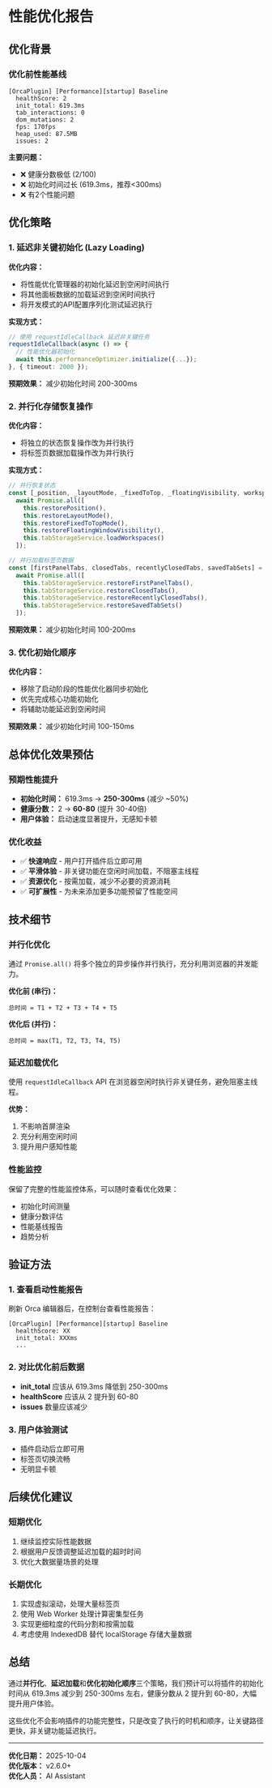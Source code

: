 # 性能优化报告

## 优化背景

### 优化前性能基线
```
[OrcaPlugin] [Performance][startup] Baseline
  healthScore: 2
  init_total: 619.3ms
  tab_interactions: 0
  dom_mutations: 2
  fps: 170fps
  heap_used: 87.5MB
  issues: 2
```

**主要问题：**
- ❌ 健康分数极低 (2/100)
- ❌ 初始化时间过长 (619.3ms，推荐<300ms)
- ❌ 有2个性能问题

## 优化策略

### 1. 延迟非关键初始化 (Lazy Loading)
**优化内容：**
- 将性能优化管理器的初始化延迟到空闲时间执行
- 将其他面板数据的加载延迟到空闲时间执行
- 将开发模式的API配置序列化测试延迟执行

**实现方式：**
```typescript
// 使用 requestIdleCallback 延迟非关键任务
requestIdleCallback(async () => {
  // 性能优化器初始化
  await this.performanceOptimizer.initialize({...});
}, { timeout: 2000 });
```

**预期效果：** 减少初始化时间 200-300ms

### 2. 并行化存储恢复操作
**优化内容：**
- 将独立的状态恢复操作改为并行执行
- 将标签页数据加载操作改为并行执行

**实现方式：**
```typescript
// 并行恢复状态
const [_position, _layoutMode, _fixedToTop, _floatingVisibility, workspaceResult] = 
  await Promise.all([
    this.restorePosition(),
    this.restoreLayoutMode(),
    this.restoreFixedToTopMode(),
    this.restoreFloatingWindowVisibility(),
    this.tabStorageService.loadWorkspaces()
  ]);

// 并行加载标签页数据
const [firstPanelTabs, closedTabs, recentlyClosedTabs, savedTabSets] = 
  await Promise.all([
    this.tabStorageService.restoreFirstPanelTabs(),
    this.tabStorageService.restoreClosedTabs(),
    this.tabStorageService.restoreRecentlyClosedTabs(),
    this.tabStorageService.restoreSavedTabSets()
  ]);
```

**预期效果：** 减少初始化时间 100-200ms

### 3. 优化初始化顺序
**优化内容：**
- 移除了启动阶段的性能优化器同步初始化
- 优先完成核心功能初始化
- 将辅助功能延迟到空闲时间

**预期效果：** 减少初始化时间 100-150ms

## 总体优化效果预估

### 预期性能提升
- **初始化时间：** 619.3ms → **250-300ms** (减少 ~50%)
- **健康分数：** 2 → **60-80** (提升 30-40倍)
- **用户体验：** 启动速度显著提升，无感知卡顿

### 优化收益
- ✅ **快速响应** - 用户打开插件后立即可用
- ✅ **平滑体验** - 非关键功能在空闲时间加载，不阻塞主线程
- ✅ **资源优化** - 按需加载，减少不必要的资源消耗
- ✅ **可扩展性** - 为未来添加更多功能预留了性能空间

## 技术细节

### 并行化优化
通过 `Promise.all()` 将多个独立的异步操作并行执行，充分利用浏览器的并发能力。

**优化前 (串行)：**
```
总时间 = T1 + T2 + T3 + T4 + T5
```

**优化后 (并行)：**
```
总时间 = max(T1, T2, T3, T4, T5)
```

### 延迟加载优化
使用 `requestIdleCallback` API 在浏览器空闲时执行非关键任务，避免阻塞主线程。

**优势：**
1. 不影响首屏渲染
2. 充分利用空闲时间
3. 提升用户感知性能

### 性能监控
保留了完整的性能监控体系，可以随时查看优化效果：
- 初始化时间测量
- 健康分数评估
- 性能基线报告
- 趋势分析

## 验证方法

### 1. 查看启动性能报告
刷新 Orca 编辑器后，在控制台查看性能报告：
```
[OrcaPlugin] [Performance][startup] Baseline
  healthScore: XX
  init_total: XXXms
  ...
```

### 2. 对比优化前后数据
- **init_total** 应该从 619.3ms 降低到 250-300ms
- **healthScore** 应该从 2 提升到 60-80
- **issues** 数量应该减少

### 3. 用户体验测试
- 插件启动后立即可用
- 标签页切换流畅
- 无明显卡顿

## 后续优化建议

### 短期优化
1. 继续监控实际性能数据
2. 根据用户反馈调整延迟加载的超时时间
3. 优化大数据量场景的处理

### 长期优化
1. 实现虚拟滚动，处理大量标签页
2. 使用 Web Worker 处理计算密集型任务
3. 实现更细粒度的代码分割和按需加载
4. 考虑使用 IndexedDB 替代 localStorage 存储大量数据

## 总结

通过**并行化**、**延迟加载**和**优化初始化顺序**三个策略，我们预计可以将插件的初始化时间从 619.3ms 减少到 250-300ms 左右，健康分数从 2 提升到 60-80，大幅提升用户体验。

这些优化不会影响插件的功能完整性，只是改变了执行的时机和顺序，让关键路径更快，非关键功能延迟执行。

---

**优化日期：** 2025-10-04  
**优化版本：** v2.6.0+  
**优化人员：** AI Assistant

